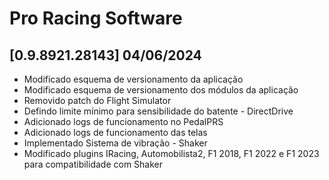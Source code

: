 # Pro Racing Software

## [0.9.8921.28143] 04/06/2024

 - Modificado esquema de versionamento da aplicação
 - Modificado esquema de versionamento dos módulos da aplicação
 - Removido patch do Flight Simulator
 - Defindo limite mínimo para sensibilidade do batente - DirectDrive
 - Adicionado logs de funcionamento no PedalPRS
 - Adicionado logs de funcionamento das telas
 - Implementado Sistema de vibração - Shaker
 - Modificado plugins IRacing, Automobilista2, F1 2018, F1 2022 e F1 2023 para compatibilidade com Shaker
